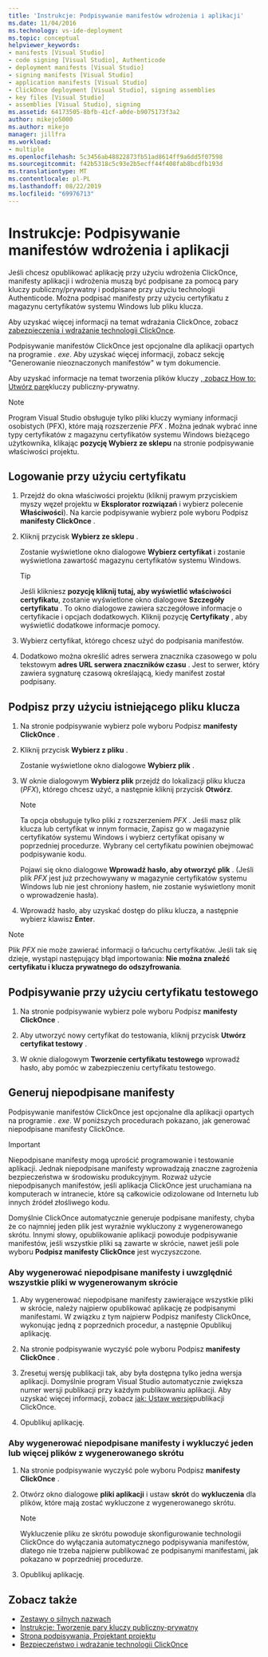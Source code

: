```yaml
---
title: 'Instrukcje: Podpisywanie manifestów wdrożenia i aplikacji'
ms.date: 11/04/2016
ms.technology: vs-ide-deployment
ms.topic: conceptual
helpviewer_keywords:
- manifests [Visual Studio]
- code signing [Visual Studio], Authenticode
- deployment manifests [Visual Studio]
- signing manifests [Visual Studio]
- application manifests [Visual Studio]
- ClickOnce deployment [Visual Studio], signing assemblies
- key files [Visual Studio]
- assemblies [Visual Studio], signing
ms.assetid: 64173505-8bfb-41cf-a0de-b9075173f3a2
author: mikejo5000
ms.author: mikejo
manager: jillfra
ms.workload:
- multiple
ms.openlocfilehash: 5c3456ab48822873fb51ad8614ff9a6dd5f07598
ms.sourcegitcommit: f42b5318c5c93e2b5ecff44f408fab8bcdfb193d
ms.translationtype: MT
ms.contentlocale: pl-PL
ms.lasthandoff: 08/22/2019
ms.locfileid: "69976713"
---
```

# <a name="how-to-sign-application-and-deployment-manifests"></a>Instrukcje: Podpisywanie manifestów wdrożenia i aplikacji

Jeśli chcesz opublikować aplikację przy użyciu wdrożenia ClickOnce, manifesty aplikacji i wdrożenia muszą być podpisane za pomocą pary kluczy publiczny/prywatny i podpisane przy użyciu technologii Authenticode. Można podpisać manifesty przy użyciu certyfikatu z magazynu certyfikatów systemu Windows lub pliku klucza.

Aby uzyskać więcej informacji na temat wdrażania ClickOnce, zobacz [zabezpieczenia i wdrażanie technologii ClickOnce](../deployment/clickonce-security-and-deployment.md).

Podpisywanie manifestów ClickOnce jest opcjonalne dla aplikacji opartych na programie *. exe*. Aby uzyskać więcej informacji, zobacz sekcję "Generowanie nieoznaczonych manifestów" w tym dokumencie.

Aby uzyskać informacje na temat tworzenia plików kluczy [, zobacz How to: Utwórz parę](/dotnet/framework/app-domains/how-to-create-a-public-private-key-pair)kluczy publiczny-prywatny.

> [!NOTE]
> Program Visual Studio obsługuje tylko pliki kluczy wymiany informacji osobistych (PFX), które mają rozszerzenie *PFX* . Można jednak wybrać inne typy certyfikatów z magazynu certyfikatów systemu Windows bieżącego użytkownika, klikając **pozycję Wybierz ze sklepu** na stronie podpisywanie właściwości projektu.

## <a name="sign-using-a-certificate"></a>Logowanie przy użyciu certyfikatu

1. Przejdź do okna właściwości projektu (kliknij prawym przyciskiem myszy węzeł projektu w **Eksplorator rozwiązań** i wybierz polecenie **Właściwości**). Na karcie podpisywanie wybierz pole wyboru Podpisz **manifesty ClickOnce** .

2. Kliknij przycisk **Wybierz ze sklepu** .

     Zostanie wyświetlone okno dialogowe **Wybierz certyfikat** i zostanie wyświetlona zawartość magazynu certyfikatów systemu Windows.

    > [!TIP]
    > Jeśli klikniesz **pozycję kliknij tutaj, aby wyświetlić właściwości certyfikatu**, zostanie wyświetlone okno dialogowe **Szczegóły certyfikatu** . To okno dialogowe zawiera szczegółowe informacje o certyfikacie i opcjach dodatkowych. Kliknij pozycję **Certyfikaty** , aby wyświetlić dodatkowe informacje pomocy.

3. Wybierz certyfikat, którego chcesz użyć do podpisania manifestów.

4. Dodatkowo można określić adres serwera znacznika czasowego w polu tekstowym **adres URL serwera znaczników czasu** . Jest to serwer, który zawiera sygnaturę czasową określającą, kiedy manifest został podpisany.

## <a name="sign-using-an-existing-key-file"></a>Podpisz przy użyciu istniejącego pliku klucza

1. Na stronie podpisywanie wybierz pole wyboru Podpisz **manifesty ClickOnce** .

2. Kliknij przycisk **Wybierz z pliku** .

     Zostanie wyświetlone okno dialogowe **Wybierz plik** .

3. W oknie dialogowym **Wybierz plik** przejdź do lokalizacji pliku klucza (*PFX*), którego chcesz użyć, a następnie kliknij przycisk **Otwórz**.

    > [!NOTE]
    > Ta opcja obsługuje tylko pliki z rozszerzeniem *PFX* . Jeśli masz plik klucza lub certyfikat w innym formacie, Zapisz go w magazynie certyfikatów systemu Windows i wybierz certyfikat opisany w poprzedniej procedurze. Wybrany cel certyfikatu powinien obejmować podpisywanie kodu.

     Pojawi się okno dialogowe **Wprowadź hasło, aby otworzyć plik** . (Jeśli plik *PFX* jest już przechowywany w magazynie certyfikatów systemu Windows lub nie jest chroniony hasłem, nie zostanie wyświetlony monit o wprowadzenie hasła).

4. Wprowadź hasło, aby uzyskać dostęp do pliku klucza, a następnie wybierz klawisz **Enter**.

> [!NOTE]
> Plik *PFX* nie może zawierać informacji o łańcuchu certyfikatów. Jeśli tak się dzieje, wystąpi następujący błąd importowania: **Nie można znaleźć certyfikatu i klucza prywatnego do odszyfrowania**.

## <a name="sign-using-a-test-certificate"></a>Podpisywanie przy użyciu certyfikatu testowego

1. Na stronie podpisywanie wybierz pole wyboru Podpisz **manifesty ClickOnce** .

2. Aby utworzyć nowy certyfikat do testowania, kliknij przycisk **Utwórz certyfikat testowy** .

3. W oknie dialogowym **Tworzenie certyfikatu testowego** wprowadź hasło, aby pomóc w zabezpieczeniu certyfikatu testowego.

## <a name="generate-unsigned-manifests"></a>Generuj niepodpisane manifesty

Podpisywanie manifestów ClickOnce jest opcjonalne dla aplikacji opartych na programie *. exe*. W poniższych procedurach pokazano, jak generować niepodpisane manifesty ClickOnce.

> [!IMPORTANT]
> Niepodpisane manifesty mogą uprościć programowanie i testowanie aplikacji. Jednak niepodpisane manifesty wprowadzają znaczne zagrożenia bezpieczeństwa w środowisku produkcyjnym. Rozważ użycie niepodpisanych manifestów, jeśli aplikacja ClickOnce jest uruchamiana na komputerach w intranecie, które są całkowicie odizolowane od Internetu lub innych źródeł złośliwego kodu.

Domyślnie ClickOnce automatycznie generuje podpisane manifesty, chyba że co najmniej jeden plik jest wyraźnie wykluczony z wygenerowanego skrótu. Innymi słowy, opublikowanie aplikacji powoduje podpisywanie manifestów, jeśli wszystkie pliki są zawarte w skrócie, nawet jeśli pole wyboru **Podpisz manifesty ClickOnce** jest wyczyszczone.

### <a name="to-generate-unsigned-manifests-and-include-all-files-in-the-generated-hash"></a>Aby wygenerować niepodpisane manifesty i uwzględnić wszystkie pliki w wygenerowanym skrócie

1. Aby wygenerować niepodpisane manifesty zawierające wszystkie pliki w skrócie, należy najpierw opublikować aplikację ze podpisanymi manifestami. W związku z tym najpierw Podpisz manifesty ClickOnce, wykonując jedną z poprzednich procedur, a następnie Opublikuj aplikację.

2. Na stronie podpisywanie wyczyść pole wyboru Podpisz **manifesty ClickOnce** .

3. Zresetuj wersję publikacji tak, aby była dostępna tylko jedna wersja aplikacji. Domyślnie program Visual Studio automatycznie zwiększa numer wersji publikacji przy każdym publikowaniu aplikacji. Aby uzyskać więcej informacji, zobacz [jak: Ustaw wersję](../deployment/how-to-set-the-clickonce-publish-version.md)publikacji ClickOnce.

4. Opublikuj aplikację.

### <a name="to-generate-unsigned-manifests-and-exclude-one-or-more-files-from-the-generated-hash"></a>Aby wygenerować niepodpisane manifesty i wykluczyć jeden lub więcej plików z wygenerowanego skrótu

1. Na stronie podpisywanie wyczyść pole wyboru Podpisz **manifesty ClickOnce** .

2. Otwórz okno dialogowe **pliki aplikacji** i ustaw **skrót** do **wykluczenia** dla plików, które mają zostać wykluczone z wygenerowanego skrótu.

    > [!NOTE]
    > Wykluczenie pliku ze skrótu powoduje skonfigurowanie technologii ClickOnce do wyłączania automatycznego podpisywania manifestów, dlatego nie trzeba najpierw publikować ze podpisanymi manifestami, jak pokazano w poprzedniej procedurze.

3. Opublikuj aplikację.

## <a name="see-also"></a>Zobacz także

- [Zestawy o silnych nazwach](/dotnet/framework/app-domains/strong-named-assemblies)
- [Instrukcje: Tworzenie pary kluczy publiczny-prywatny](/dotnet/framework/app-domains/how-to-create-a-public-private-key-pair)
- [Strona podpisywania, Projektant projektu](../ide/reference/signing-page-project-designer.md)
- [Bezpieczeństwo i wdrażanie technologii ClickOnce](../deployment/clickonce-security-and-deployment.md)
